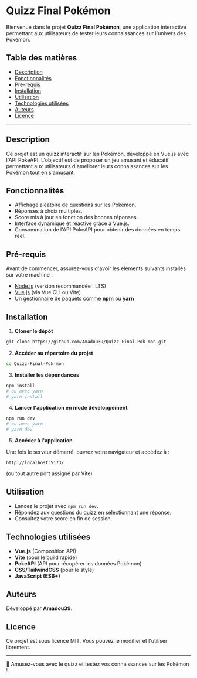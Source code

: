 # Quizz Final Pokémon

Bienvenue dans le projet **Quizz Final Pokémon**, une application interactive permettant aux utilisateurs de tester leurs connaissances sur l'univers des Pokémon.

## Table des matières
- [Description](#description)
- [Fonctionnalités](#fonctionnalités)
- [Pré-requis](#pré-requis)
- [Installation](#installation)
- [Utilisation](#utilisation)
- [Technologies utilisées](#technologies-utilisées)
- [Auteurs](#auteurs)
- [Licence](#licence)

---

## Description

Ce projet est un quizz interactif sur les Pokémon, développé en Vue.js avec l'API PokeAPI. L'objectif est de proposer un jeu amusant et éducatif permettant aux utilisateurs d'améliorer leurs connaissances sur les Pokémon tout en s'amusant.

## Fonctionnalités
- Affichage aléatoire de questions sur les Pokémon.
- Réponses à choix multiples.
- Score mis à jour en fonction des bonnes réponses.
- Interface dynamique et réactive grâce à Vue.js.
- Consommation de l'API PokeAPI pour obtenir des données en temps réel.

## Pré-requis
Avant de commencer, assurez-vous d'avoir les éléments suivants installés sur votre machine :

- [Node.js](https://nodejs.org/) (version recommandée : LTS)
- [Vue.js](https://vuejs.org/) (via Vue CLI ou Vite)
- Un gestionnaire de paquets comme **npm** ou **yarn**

## Installation

1. **Cloner le dépôt**
```sh
git clone https://github.com/Amadou39/Quizz-Final-Pok-mon.git
```

2. **Accéder au répertoire du projet**
```sh
cd Quizz-Final-Pok-mon
```

3. **Installer les dépendances**
```sh
npm install
# ou avec yarn
# yarn install
```

4. **Lancer l'application en mode développement**
```sh
npm run dev
# ou avec yarn
# yarn dev
```

5. **Accéder à l'application**

Une fois le serveur démarré, ouvrez votre navigateur et accédez à :
```
http://localhost:5173/
```
(ou tout autre port assigné par Vite)

## Utilisation
- Lancez le projet avec `npm run dev`.
- Répondez aux questions du quizz en sélectionnant une réponse.
- Consultez votre score en fin de session.

## Technologies utilisées
- **Vue.js** (Composition API)
- **Vite** (pour le build rapide)
- **PokeAPI** (API pour récupérer les données Pokémon)
- **CSS/TailwindCSS** (pour le style)
- **JavaScript (ES6+)**

## Auteurs
Développé par **Amadou39**.

## Licence
Ce projet est sous licence MIT. Vous pouvez le modifier et l'utiliser librement.

---

🚀 Amusez-vous avec le quizz et testez vos connaissances sur les Pokémon !

